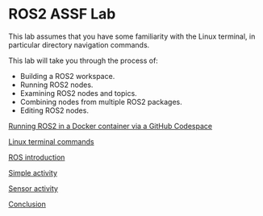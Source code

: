 # ROS2 ASSF Lab

This lab assumes that you have some familiarity with the Linux terminal, 
in particular directory navigation commands.

This lab will take you through the process of:

- Building a ROS2 workspace.
- Running ROS2 nodes.
- Examining ROS2 nodes and topics.
- Combining nodes from multiple ROS2 packages.
- Editing ROS2 nodes.

[Running ROS2 in a Docker container via a GitHub Codespace](.guide/CODESPACES.md)

[Linux terminal commands](.guide/TERMINAL.md)

[ROS introduction](.guide/ROS.md)

[Simple activity](.guide/ROS_SIMPLE.md)

[Sensor activity](.guide/ROS_SENSOR.md)

[Conclusion](.guide/CONCLUSION.md)

